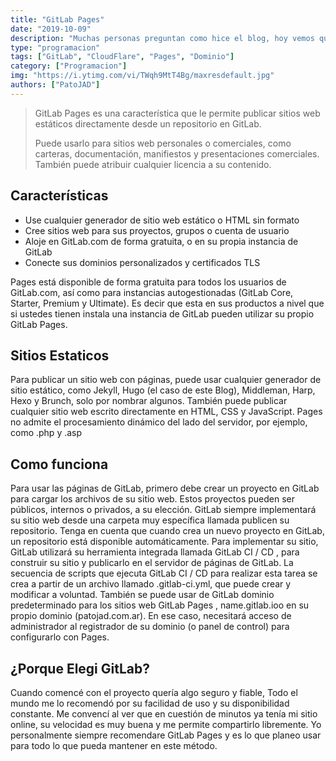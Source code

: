 ```yaml
---
title: "GitLab Pages"
date: "2019-10-09"
description: "Muchas personas preguntan como hice el blog, hoy vemos que es GitLab Pages."
type: "programacion"
tags: ["GitLab", "CloudFlare", "Pages", "Dominio"]
category: ["Programacion"]
img: "https://i.ytimg.com/vi/TWqh9MtT4Bg/maxresdefault.jpg"
authors: ["PatoJAD"]
---
```


> GitLab Pages es una característica que le permite publicar sitios web estáticos directamente desde un repositorio en GitLab.
>
> Puede usarlo para sitios web personales o comerciales, como carteras, documentación, manifiestos y presentaciones comerciales. También puede atribuir cualquier licencia a su contenido.

## Características

- Use cualquier generador de sitio web estático o HTML sin formato
- Cree sitios web para sus proyectos, grupos o cuenta de usuario
- Aloje en GitLab.com de forma gratuita, o en su propia instancia de GitLab
- Conecte sus dominios personalizados y certificados TLS

Pages está disponible de forma gratuita para todos los usuarios de GitLab.com, así como para instancias autogestionadas (GitLab Core, Starter, Premium y Ultimate). Es decir que esta en sus productos a nivel que si ustedes tienen instala una instancia de GitLab pueden utilizar su propio GitLab Pages.

## Sitios Estaticos

Para publicar un sitio web con páginas, puede usar cualquier generador de sitio estático, como Jekyll, Hugo (el caso de este Blog), Middleman, Harp, Hexo y Brunch, solo por nombrar algunos. También puede publicar cualquier sitio web escrito directamente en HTML, CSS y JavaScript. Pages no admite el procesamiento dinámico del lado del servidor, por ejemplo, como .php y .asp

## Como funciona

Para usar las páginas de GitLab, primero debe crear un proyecto en GitLab para cargar los archivos de su sitio web. Estos proyectos pueden ser públicos, internos o privados, a su elección. GitLab siempre implementará su sitio web desde una carpeta muy específica llamada publicen su repositorio. Tenga en cuenta que cuando crea un nuevo proyecto en GitLab, un repositorio está disponible automáticamente.
Para implementar su sitio, GitLab utilizará su herramienta integrada llamada GitLab CI / CD , para construir su sitio y publicarlo en el servidor de páginas de GitLab. La secuencia de scripts que ejecuta GitLab CI / CD para realizar esta tarea se crea a partir de un archivo llamado .gitlab-ci.yml, que puede crear y modificar a voluntad.
También se puede usar de GitLab dominio predeterminado para los sitios web GitLab Pages , name.gitlab.ioo en su propio dominio (patojad.com.ar). En ese caso, necesitará acceso de administrador al registrador de su dominio (o panel de control) para configurarlo con Pages.

## ¿Porque Elegi GitLab?

Cuando comencé con el proyecto quería algo seguro y fiable, Todo el mundo me lo recomendó por su facilidad de uso y su disponibilidad constante. Me convencí al ver que en cuestión de minutos ya tenía mi sitio online, su velocidad es muy buena y me permite compartirlo libremente. Yo personalmente siempre recomendare GitLab Pages y es lo que planeo usar para todo lo que pueda mantener en este método.
